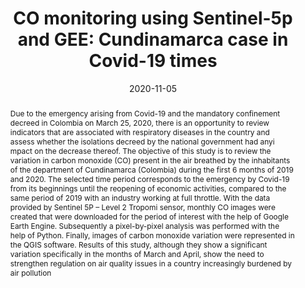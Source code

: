 ---
title:          "CO monitoring using Sentinel-5p and GEE: Cundinamarca case in Covid-19 times"
date:           2020-11-05
selected:       false
pub:            "2020 7th International Conference on Behavioural and Social Computing (BESC)"
pub_date:       "2020"
pub_last:       ' <span class="badge badge-pill badge-publication badge-success">Spotlight</span>'
type: "Journal"
abstract: >-
  Due to the emergency arising from Covid-19 and the mandatory confinement decreed in Colombia on March 25, 2020, there is an opportunity to review indicators that are associated with respiratory diseases in the country and assess whether the isolations decreed by the national government had anyi mpact on the decrease thereof. The objective of this study is to review the variation in carbon monoxide (CO) present in the air breathed by the inhabitants of the department of Cundinamarca (Colombia) during the first 6 months of 2019 and 2020. The selected time period corresponds to the emergency by Covid-19 from its beginnings until the reopening of economic activities, compared to the same period of 2019 with an industry working at full throttle.

  With the data provided by Sentinel 5P – Level 2 Tropomi sensor, monthly CO images were created that were downloaded for the period of interest with the help of Google Earth Engine. Subsequently a pixel-by-pixel analysis was performed with the help of Python. Finally, images of carbon monoxide variation were represented in the QGIS software. Results of this study, although they show a significant variation specifically in the months of March and April, show the need to strengthen regulation on air quality issues in a country increasingly burdened by air pollution
cover:          /assets/images/covers/airpopulation.png
authors:
  - John Gualteros
  - Diego Hernández
  - Erika Upegui
links:
  Paper: https://revistas.udistrital.edu.co/index.php/tia/article/view/19125
---